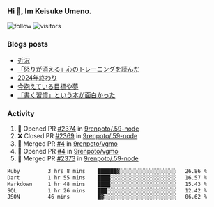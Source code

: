### Hi 👋, Im Keisuke Umeno.

<!--
**9renpoto/9renpoto** is a ✨ _special_ ✨ repository because its `README.md` (this file) appears on your GitHub profile.

Here are some ideas to get you started:

- 🔭 I’m currently working on ...
- 🌱 I’m currently learning ...
- 👯 I’m looking to collaborate on ...
- 🤔 I’m looking for help with ...
- 💬 Ask me about ...
- 📫 How to reach me: ...
- 😄 Pronouns: ...
- ⚡ Fun fact: ...
-->

![follow](https://img.shields.io/github/followers/9renpoto?label=Follow&style=social)
![visitors](https://komarev.com/ghpvc/?username=9renpoto&label=Profile%20views&color=0e75b6&style=flat)

### Blogs posts

<!-- BLOG-POST-LIST:START -->
- [近況](https://9renpoto.win/entry/2025/04/05/current_status)
- [「怒りが消える」心のトレーニングを読んだ](https://9renpoto.win/entry/2025/02/01/anger-management)
- [2024年終わり](https://9renpoto.win/entry/2024/12/31/2024-end)
- [今抱えている目標や夢](https://9renpoto.win/entry/2024/12/02/objective)
- [「書く習慣」という本が面白かった](https://9renpoto.win/entry/2024/11/11/leave_a_feeling_sad)
<!-- BLOG-POST-LIST:END -->

### Activity

<!--START_SECTION:activity-->
1. 💪 Opened PR [#2374](https://github.com/9renpoto/.59-node/pull/2374) in [9renpoto/.59-node](https://github.com/9renpoto/.59-node)
2. ❌ Closed PR [#2369](https://github.com/9renpoto/.59-node/pull/2369) in [9renpoto/.59-node](https://github.com/9renpoto/.59-node)
3. 🎉 Merged PR [#4](https://github.com/9renpoto/vgmo/pull/4) in [9renpoto/vgmo](https://github.com/9renpoto/vgmo)
4. 💪 Opened PR [#4](https://github.com/9renpoto/vgmo/pull/4) in [9renpoto/vgmo](https://github.com/9renpoto/vgmo)
5. 🎉 Merged PR [#2373](https://github.com/9renpoto/.59-node/pull/2373) in [9renpoto/.59-node](https://github.com/9renpoto/.59-node)
<!--END_SECTION:activity-->

<!--START_SECTION:waka-->

```txt
Ruby         3 hrs 8 mins    ██████▓░░░░░░░░░░░░░░░░░░   26.86 %
Dart         1 hr 55 mins    ████░░░░░░░░░░░░░░░░░░░░░   16.57 %
Markdown     1 hr 48 mins    ████░░░░░░░░░░░░░░░░░░░░░   15.43 %
SQL          1 hr 26 mins    ███░░░░░░░░░░░░░░░░░░░░░░   12.42 %
JSON         46 mins         █▓░░░░░░░░░░░░░░░░░░░░░░░   06.62 %
```

<!--END_SECTION:waka-->
